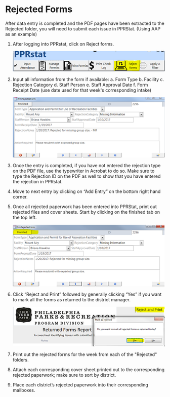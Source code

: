 # Rejected Forms

After data entry is completed and the PDF pages have been extracted to the Rejected folder, you will need to submit each issue in PPRStat. (Using AAP as an example)

1.  After logging into PPRstat, click on Reject forms.

    ![](https://raw.githubusercontent.com/PPRPMU/PMU-playbook/master/Images/Data_Entry_-_Rejected_Forms/rejection_forms_menu.PNG)

2.  Input all information from the form if available:
     a. Form Type
     b. Facility
     c. Rejection Category
     d. Staff Person
     e. Staff Approval Date
     f.  Form Receipt Date (use date used for that week's corresponding intake)

    ![](https://raw.githubusercontent.com/PPRPMU/PMU-playbook/master/Images/Data_Entry_-_Rejected_Forms/rejection_forms_screen.PNG)

3.  Once the entry is completed, if you have not entered the rejection type on the PDF file, use the typewriter in Acrobat to do so. Make sure to type the Rejection ID on the PDF as well to show that you have entered the rejection in PPRstat.

4.  Move to next entry by clicking on “Add Entry” on the bottom right hand corner.

5.  Once all rejected paperwork has been entered into PPRStat, print out rejected files and cover sheets. Start by clicking on the finished tab on the top left.

    ![](https://raw.githubusercontent.com/PPRPMU/PMU-playbook/master/Images/Data_Entry_-_Rejected_Forms/rejection_forms_finished_button.PNG)

6.  Click “Reject and Print”  followed by generally clicking “Yes” if you want to mark all the forms as returned to the district manager.

    ![](https://raw.githubusercontent.com/PPRPMU/PMU-playbook/master/Images/Data_Entry_-_Rejected_Forms/rejection_forms_reject_and_print.PNG)
7. Print out the rejected forms for the week from each of the "Rejected" folders.
8. Attach each corresponding cover sheet printed out to the corresponding rejected paperwork; make sure to sort by district.
9. Place each district’s rejected paperwork into their corresponding mailboxes.
